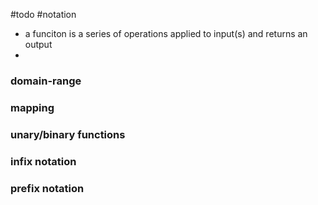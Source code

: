 #todo
#notation 
- a funciton is a series of operations applied to input(s) and returns an output
- 
### domain-range

### mapping
### unary/binary functions
### infix notation
### prefix notation